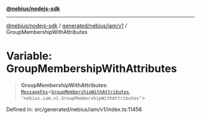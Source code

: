[**@nebius/nodejs-sdk**](../../../../../README.md)

---

[@nebius/nodejs-sdk](../../../../../README.md) / [generated/nebius/iam/v1](../README.md) / GroupMembershipWithAttributes

# Variable: GroupMembershipWithAttributes

> **GroupMembershipWithAttributes**: [`MessageFns`](../../../../../runtime/protos/core/interfaces/MessageFns.md)\<[`GroupMembershipWithAttributes`](../interfaces/GroupMembershipWithAttributes.md), `"nebius.iam.v1.GroupMembershipWithAttributes"`\>

Defined in: src/generated/nebius/iam/v1/index.ts:11456
